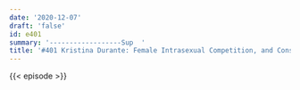 ```yaml
---
date: '2020-12-07'
draft: 'false'
id: e401
summary: '------------------Sup  '
title: '#401 Kristina Durante: Female Intrasexual Competition, and Consumer Choices'
---
```

{{< episode >}}
